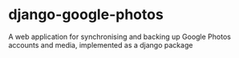 # django-google-photos
A web application for synchronising and backing up Google Photos accounts and media, implemented as a django package
